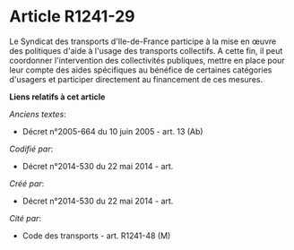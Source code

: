 # Article R1241-29

Le Syndicat des transports d'Ile-de-France participe à la mise en œuvre des politiques d'aide à l'usage des transports
collectifs. A cette fin, il peut coordonner l'intervention des collectivités publiques, mettre en place pour leur compte des
aides spécifiques au bénéfice de certaines catégories d'usagers et participer directement au financement de ces mesures.

**Liens relatifs à cet article**

_Anciens textes_:

  - Décret n°2005-664 du 10 juin 2005 - art. 13 (Ab)

_Codifié par_:

  - Décret n°2014-530 du 22 mai 2014 - art.

_Créé par_:

  - Décret n°2014-530 du 22 mai 2014 - art.

_Cité par_:

  - Code des transports - art. R1241-48 (M)
